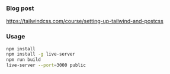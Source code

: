 
### Blog post
https://tailwindcss.com/course/setting-up-tailwind-and-postcss

### Usage

```sh
npm install
npm install -g live-server
npm run build
live-server --port=3000 public
```